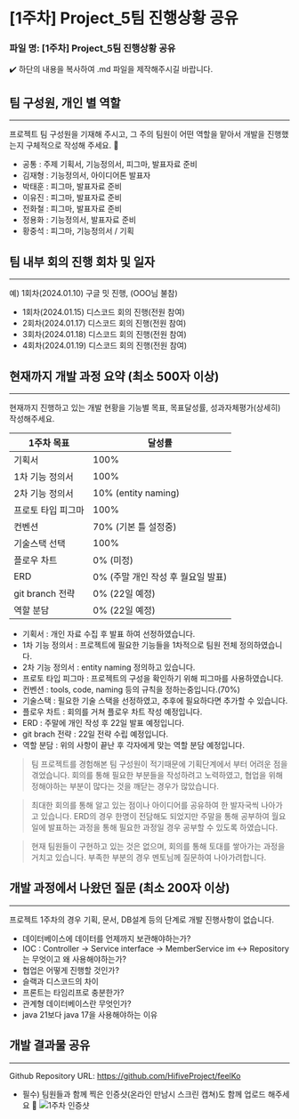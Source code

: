 # [1주차] Project_5팀 진행상황 공유

### 파일 명: [1주차] Project_5팀 진행상황 공유

<aside>
✔️ 하단의 내용을 복사하여 .md 파일을 제작해주시길 바랍니다.

</aside>

## 팀 구성원, 개인 별 역할

---

프로젝트 팀 구성원을 기재해 주시고, 그 주의 팀원이 어떤 역할을 맡아서 개발을 진행했는지 구체적으로 작성해 주세요. 🙂

- 공통 : 주제 기획서, 기능정의서, 피그마, 발표자료 준비
- 김재형 : 기능정의서, 아이디어톤 발표자
- 박태훈 : 피그마, 발표자료 준비
- 이유진 : 피그마, 발표자료 준비
- 전화철 : 피그마, 발표자료 준비
- 정용화 : 기능정의서, 발표자료 준비
- 황중석 : 피그마, 기능정의서 / 기획

## 팀 내부 회의 진행 회차 및 일자

---

예) 1회차(2024.01.10) 구글 밋 진행, (OOO님 불참)

- 1회차(2024.01.15) 디스코드 회의 진행(전원 참여)
- 2회차(2024.01.17) 디스코드 회의 진행(전원 참여)
- 3회차(2024.01.18) 디스코드 회의 진행(전원 참여)
- 4회차(2024.01.19) 디스코드 회의 진행(전원 참여)

## 현재까지 개발 과정 요약 (최소 500자 이상)

---

현재까지 진행하고 있는 개발 현황을 기능별 목표, 목표달성률, 성과자체평가(상세히) 작성해주세요.

| 1주차 목표 | 달성률 |
| --- | --- |
| 기획서 | 100% |
| 1차 기능 정의서 | 100% |
| 2차 기능 정의서 | 10% (entity naming) |
| 프로토 타입 피그마 | 100% |
| 컨벤션 | 70% (기본 틀 설정중) |
| 기술스택 선택 | 100% |
| 플로우 차트 | 0% (미정) |
| ERD | 0% (주말 개인 작성 후 월요일 발표) |
| git branch 전략 | 0% (22일 예정) |
| 역할 분담 | 0% (22일 예정) |
- 기획서 : 개인 자료 수집 후 발표 하여 선정하였습니다.
- 1차 기능 정의서 : 프로젝트에 필요한 기능들을 1차적으로 팀원 전체 정의하였습니다.
- 2차 기능 정의서 : entity naming 정의하고 있습니다.
- 프로토 타입 피그마 : 프로젝트의 구성을 확인하기 위해 피그마를 사용하였습니다.
- 컨벤션 : tools, code, naming 등의 규칙을 정하는중입니다.(70%)
- 기술스택 : 필요한 기술 스택을 선정하였고, 추후에 필요하다면 추가할 수 있습니다.
- 플로우 차트 : 회의를 거쳐 플로우 차트 작성 예정입니다.
- ERD : 주말에 개인 작성 후 22일 발표 예정입니다.
- git brach 전략 : 22일 전략 수립 예정입니다.
- 역할 분담 : 위의 사항이 끝난 후 각자에게 맞는 역할 분담 예정입니다.

> 팀 프로젝트를 경험해본 팀 구성원이 적기때문에 기획단계에서 부터 어려운 점을 겪었습니다. 회의를 통해 필요한 부분들을 작성하려고 노력하였고, 협업을 위해 정해야하는 부분이 많다는 것을 깨닫는 경우가 많았습니다.
>

> 최대한 회의를 통해 알고 있는 점이나 아이디어를 공유하여 한 발자국씩 나아가고 있습니다. ERD의 경우 한명이 전담해도 되었지만 주말을 통해 공부하여 월요일에 발표하는 과정을 통해 필요한 과정일 경우 공부할 수 있도록 하였습니다.
>

> 현재 팀원들이 구현하고 있는 것은 없으며, 회의를 통해 토대를 쌓아가는 과정을 거치고 있습니다. 부족한 부분의 경우 멘토님께 질문하여 나아가려합니다.
>

## 개발 과정에서 나왔던 질문 (최소 200자 이상)

---

프로젝트 1주차의 경우 기획, 문서, DB설계 등의 단계로 개발 진행사항이 없습니다.

- 데이터베이스에 데이터를 언제까지 보관해야하는가?
- IOC : Controller -> Service interface  → MemberService  im ↔︎  Repository 는 무엇이고 왜 사용해야하는가?
- 협업은 어떻게 진행할 것인가?
- 슬랙과 디스코드의 차이
- 프론트는 타임리프로 충분한가?
- 관계형 데이터베이스란 무엇인가?
- java 21보다 java 17을 사용해야하는 이유

## 개발 결과물 공유

---

Github Repository URL: https://github.com/HifiveProject/feelKo

- 필수) 팀원들과 함께 찍은 인증샷(온라인 만남시 스크린 캡쳐)도 함께 업로드 해주세요 🙂
![1주차 인증샷](https://i.imgur.com/q6zVBhL.png)